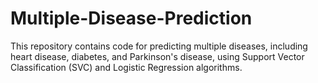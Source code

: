 # Multiple-Disease-Prediction
This repository contains code for predicting multiple diseases, including heart disease, diabetes, and Parkinson's disease, using Support Vector Classification (SVC) and Logistic Regression algorithms.
